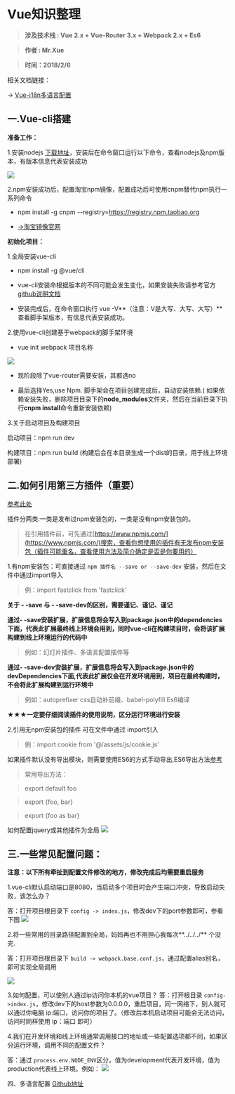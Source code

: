 # Vue知识整理 #
> **涉及技术栈 : Vue 2.x + Vue-Router 3.x + Webpack 2.x + Es6**

> **作者 :  Mr.Xue**

> **时间：2018/2/6**

相关文档链接：

→ [Vue-i18n多语言配置](https://github.com/Mr-xue/vue-doc-share/blob/master/%E5%A4%9A%E8%AF%AD%E8%A8%80%E9%85%8D%E7%BD%AE%E7%AE%80%E4%BB%8B.md)


## 一.Vue-cli搭建 ##

**准备工作：**

1.安装nodejs [下载地址](http://nodejs.cn/download/)，安装后在命令窗口运行以下命令，查看nodejs及npm版本，有版本信息代表安装成功

![](https://i.imgur.com/6QeirZw.png)

2.npm安装成功后，配置淘宝npm镜像，配置成功后可使用cnpm替代npm执行一系列命令

- npm install -g cnpm --registry=https://registry.npm.taobao.org

- [→淘宝镜像官网](https://npm.taobao.org/)


**初始化项目：**

1.全局安装vue-cli

- npm install -g @vue/cli

- vue-cli安装命根据版本的不同可能会发生变化，如果安装失败请参考官方[github说明文档](https://github.com/vuejs/vue-cli)

- 安装完成后，在命令窗口执行 vue -V**（注意：V是大写、大写、大写）**查看脚手架版本，有信息代表安装成功。


2.使用vue-cli创建基于webpack的脚手架环境

- vue init webpack 项目名称

![](https://i.imgur.com/KYfRYPg.png)

- 现阶段除了vue-router需要安装，其都选no

- 最后选择Yes,use Npm. 脚手架会在项目创建完成后，自动安装依赖.( 如果依赖安装失败，删除项目目录下的**node_modules**文件夹，然后在当前目录下执行**cnpm install**命令重新安装依赖)

3.关于启动项目及构建项目

启动项目：npm run dev

构建项目：npm run build  (构建后会在本目录生成一个dist的目录，用于线上环境部署)

## 二.如何引用第三方插件（重要） ##
[参考此处](https://segmentfault.com/a/1190000007020623)

插件分两类:一类是发布过npm安装包的，一类是没有npm安装包的。

> 在引用插件前，可先通过[https://www.npmjs.com/](https://www.npmjs.com/)搜索，查看你想使用的插件有无发布npm安装包（插件可能重名，查看使用方法及简介确定是否是你要用的）

1.有npm安装包：可直接通过 `npm 插件名 --save or --save-dev` 安装，然后在文件中通过import导入
> 例：import fastclick from 'fastclick'

**关于 - -save 与 - -save-dev的区别，需要谨记、谨记、谨记**

**通过- -save安装扩展，扩展信息将会写入到package.json中的dependencies下面，代表此扩展最终线上环境会用到，同时vue-cli在构建项目时，会将该扩展构建到线上环境运行的代码中**
> 例如：幻灯片插件、多语言配置插件等

**通过- -save-dev安装扩展，扩展信息将会写入到package.json中的devDependencies下面,代表此扩展仅会在开发环境用到，项目在最终构建时，不会将此扩展构建到运行环境中**

> 例如：autoprefixer css自动补前缀、babel-polyfill Es6编译

**★★★一定要仔细阅读插件的使用说明，区分运行环境进行安装**


2.引用无npm安装包的插件
可在文件中通过 import引入
> 例：import cookie from '@/assets/js/cookie.js'

如果插件默认没有导出模块，则需要使用ES6的方式手动导出,ES6导出方法[参考](https://www.cnblogs.com/benpaodexiaopangzi/p/6085519.html)
> 常用导出方法：

> export default foo

> export {foo, bar}

> export {foo as bar}


如何配置jquery或其他插件为全局
![](https://i.imgur.com/gqL2GHM.png)

## 三.一些常见配置问题： ##
**注意：以下所有牵扯到配置文件修改的地方，修改完成后均需要重启服务**

1.vue-cli默认启动端口是8080，当启动多个项目时会产生端口冲突，导致启动失败，该怎么办？

答：打开项目根目录下 `config -> index.js`，修改dev下的port参数即可，参看下图
![](https://i.imgur.com/eARfglA.png)

2.将一些常用的目录路径配置到全局，妈妈再也不用担心我每次**../../../** 个没完.

答：打开项目根目录下 `build -> webpack.base.conf.js`，通过配置alias别名，即可实现全局调用

![](https://i.imgur.com/vao3K2B.png)

3.如何配置，可以使别人通过ip访问你本机的vue项目？
答：打开根目录 `config->index.js`，修改dev下的host参数为0.0.0.0，重启项目，同一网络下，别人就可以通过你电脑  ip:端口，访问你的项目了。（修改后本机启动项目可能会无法访问，访问时同样使用 ip：端口 即可）

4.我们在开发环境和线上环境通常调用接口的地址或一些配置选项都不同，如果区分运行环境，调用不同的配置文件？

答：通过 `process.env.NODE_ENV`区分，值为development代表开发环境，值为production代表线上环境。例如：
![](https://i.imgur.com/DOmvXEs.png)



四、多语言配置 [Github地址](https://github.com/Mr-xue/vue-doc-share/blob/master/%E5%A4%9A%E8%AF%AD%E8%A8%80%E9%85%8D%E7%BD%AE%E7%AE%80%E4%BB%8B.md)